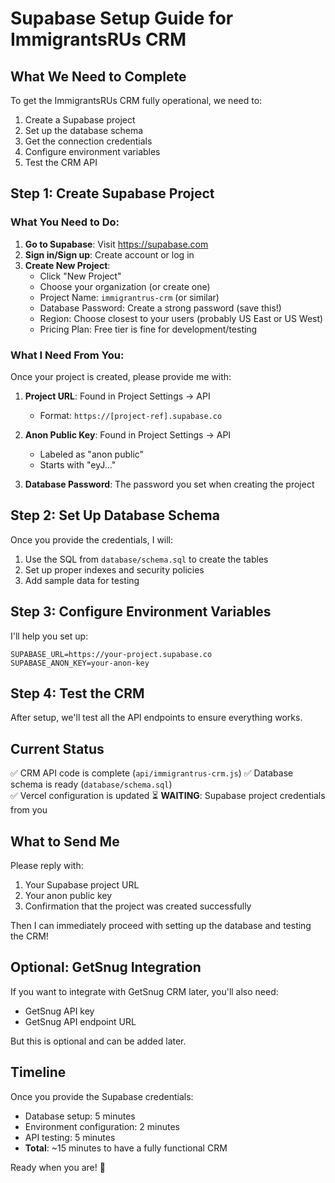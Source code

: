 # Supabase Setup Guide for ImmigrantsRUs CRM

## What We Need to Complete

To get the ImmigrantsRUs CRM fully operational, we need to:
1. Create a Supabase project
2. Set up the database schema
3. Get the connection credentials
4. Configure environment variables
5. Test the CRM API

## Step 1: Create Supabase Project

### What You Need to Do:

1. **Go to Supabase**: Visit https://supabase.com
2. **Sign in/Sign up**: Create account or log in
3. **Create New Project**:
   - Click "New Project"
   - Choose your organization (or create one)
   - Project Name: `immigrantrus-crm` (or similar)
   - Database Password: Create a strong password (save this!)
   - Region: Choose closest to your users (probably US East or US West)
   - Pricing Plan: Free tier is fine for development/testing

### What I Need From You:

Once your project is created, please provide me with:

1. **Project URL**: Found in Project Settings → API
   - Format: `https://[project-ref].supabase.co`
   
2. **Anon Public Key**: Found in Project Settings → API
   - Labeled as "anon public" 
   - Starts with "eyJ..."

3. **Database Password**: The password you set when creating the project

## Step 2: Set Up Database Schema

Once you provide the credentials, I will:
1. Use the SQL from `database/schema.sql` to create the tables
2. Set up proper indexes and security policies
3. Add sample data for testing

## Step 3: Configure Environment Variables

I'll help you set up:
```env
SUPABASE_URL=https://your-project.supabase.co
SUPABASE_ANON_KEY=your-anon-key
```

## Step 4: Test the CRM

After setup, we'll test all the API endpoints to ensure everything works.

## Current Status

✅ CRM API code is complete (`api/immigrantrus-crm.js`)
✅ Database schema is ready (`database/schema.sql`)  
✅ Vercel configuration is updated
⏳ **WAITING**: Supabase project credentials from you

## What to Send Me

Please reply with:
1. Your Supabase project URL
2. Your anon public key
3. Confirmation that the project was created successfully

Then I can immediately proceed with setting up the database and testing the CRM!

## Optional: GetSnug Integration

If you want to integrate with GetSnug CRM later, you'll also need:
- GetSnug API key
- GetSnug API endpoint URL

But this is optional and can be added later.

## Timeline

Once you provide the Supabase credentials:
- Database setup: 5 minutes
- Environment configuration: 2 minutes  
- API testing: 5 minutes
- **Total**: ~15 minutes to have a fully functional CRM

Ready when you are! 🚀
